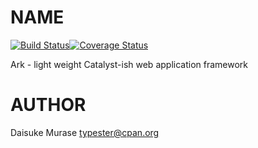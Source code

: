# NAME

[![Build Status](https://secure.travis-ci.org/typester/ark-perl.png?branch=master)](http://travis-ci.org/typester/ark-perl)[![Coverage Status](https://coveralls.io/repos/typester/ark-perl/badge.png?branch=master)](https://coveralls.io/r/typester/ark-perl)

Ark - light weight Catalyst-ish web application framework

# AUTHOR

Daisuke Murase <typester@cpan.org>
